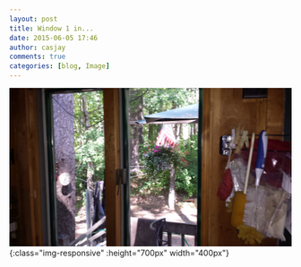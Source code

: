 ```yaml
---
layout: post
title: Window 1 in...
date: 2015-06-05 17:46
author: casjay
comments: true
categories: [blog, Image]
---
```


![Image](https://raw.githubusercontent.com/malaks-us/jason/master/wp-content/uploads/2015/06/wpid-wp-1433540767537.jpg){:class="img-responsive" :height="700px" width="400px"}  
